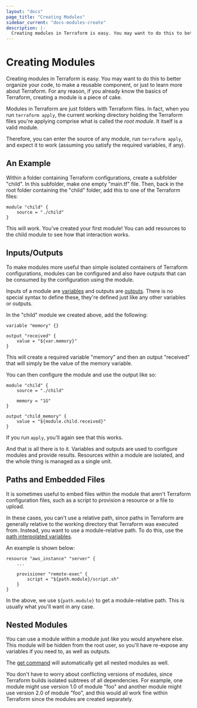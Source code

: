 ```yaml
---
layout: "docs"
page_title: "Creating Modules"
sidebar_current: "docs-modules-create"
description: |-
  Creating modules in Terraform is easy. You may want to do this to better organize your code, to make a reusable component, or just to learn more about Terraform. For any reason, if you already know the basics of Terraform, creating a module is a piece of cake.
---
```


# Creating Modules

Creating modules in Terraform is easy. You may want to do this to better
organize your code, to make a reusable component, or just to learn more about
Terraform. For any reason, if you already know the basics of Terraform,
creating a module is a piece of cake.

Modules in Terraform are just folders with Terraform files. In fact,
when you run `terraform apply`, the current working directory holding
the Terraform files you're applying comprise what is called the
_root module_. It itself is a valid module.

Therefore, you can enter the source of any module, run `terraform apply`,
and expect it to work (assuming you satisfy the required variables, if any).

## An Example

Within a folder containing Terraform configurations, create a subfolder
"child". In this subfolder, make one empty "main.tf" file. Then, back in
the root folder containing the "child" folder, add this to one of the
Terraform files:

```
module "child" {
	source = "./child"
}
```

This will work. You've created your first module! You can add resources
to the child module to see how that interaction works.

## Inputs/Outputs

To make modules more useful than simple isolated containers of Terraform
configurations, modules can be configured and also have outputs that can be
consumed by the configuration using the module.

Inputs of a module are [variables](/docs/configuration/variables.html)
and outputs are [outputs](/docs/configuration/outputs.html). There is no
special syntax to define these, they're defined just like any other
variables or outputs.

In the "child" module we created above, add the following:

```
variable "memory" {}

output "received" {
	value = "${var.memory}"
}
```

This will create a required variable "memory" and then an output "received"
that will simply be the value of the memory variable.

You can then configure the module and use the output like so:

```
module "child" {
	source = "./child"

	memory = "1G"
}

output "child_memory" {
	value = "${module.child.received}"
}
```

If you run `apply`, you'll again see that this works.

And that is all there is to it. Variables and outputs are used to configure
modules and provide results. Resources within a module are isolated,
and the whole thing is managed as a single unit.

## Paths and Embedded Files

It is sometimes useful to embed files within the module that aren't
Terraform configuration files, such as a script to provision a resource
or a file to upload.

In these cases, you can't use a relative path, since paths in Terraform
are generally relative to the working directory that Terraform was executed
from. Instead, you want to use a module-relative path. To do this, use
the [path interpolated variables](/docs/configuration/interpolation.html).

An example is shown below:

```
resource "aws_instance" "server" {
	...

	provisioner "remote-exec" {
		script = "${path.module}/script.sh"
	}
}
```

In the above, we use `${path.module}` to get a module-relative path. This
is usually what you'll want in any case.

## Nested Modules

You can use a module within a module just like you would anywhere else.
This module will be hidden from the root user, so you'll have re-expose any
variables if you need to, as well as outputs.

The [get command](/docs/commands/get.html) will automatically get all
nested modules as well.

You don't have to worry about conflicting versions of modules, since
Terraform builds isolated subtrees of all dependencies. For example,
one module might use version 1.0 of module "foo" and another module
might use version 2.0 of module "foo", and this would all work fine
within Terraform since the modules are created separately.
